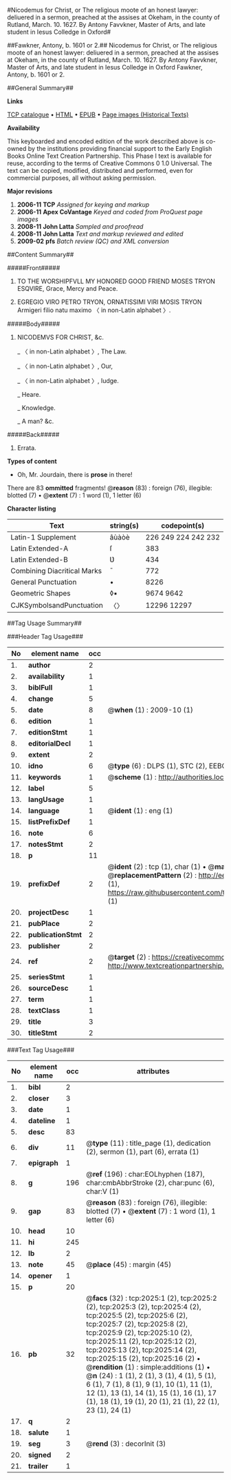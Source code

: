 #Nicodemus for Christ, or The religious moote of an honest lawyer: deliuered in a sermon, preached at the assises at Okeham, in the county of Rutland, March. 10. 1627. By Antony Favvkner, Master of Arts, and late student in Iesus Colledge in Oxford#

##Fawkner, Antony, b. 1601 or 2.##
Nicodemus for Christ, or The religious moote of an honest lawyer: deliuered in a sermon, preached at the assises at Okeham, in the county of Rutland, March. 10. 1627. By Antony Favvkner, Master of Arts, and late student in Iesus Colledge in Oxford
Fawkner, Antony, b. 1601 or 2.

##General Summary##

**Links**

[TCP catalogue](http://www.ota.ox.ac.uk/tcp/)  • 
[HTML](http://tei.it.ox.ac.uk/tcp/Texts-HTML/free/A00/A00584.html)  • 
[EPUB](http://tei.it.ox.ac.uk/tcp/Texts-EPUB/free/A00/A00584.epub) • 
[Page images (Historical Texts)](https://data.historicaltexts.jisc.ac.uk/view?pubId=eebo-99837687e&pageId=eebo-99837687e-2025-1)

**Availability**

This keyboarded and encoded edition of the
	       work described above is co-owned by the institutions
	       providing financial support to the Early English Books
	       Online Text Creation Partnership. This Phase I text is
	       available for reuse, according to the terms of Creative
	       Commons 0 1.0 Universal. The text can be copied,
	       modified, distributed and performed, even for
	       commercial purposes, all without asking permission.

**Major revisions**

1. __2006-11__ __TCP__ *Assigned for keying and markup*
1. __2006-11__ __Apex CoVantage__ *Keyed and coded from ProQuest page images*
1. __2008-11__ __John Latta__ *Sampled and proofread*
1. __2008-11__ __John Latta__ *Text and markup reviewed and edited*
1. __2009-02__ __pfs__ *Batch review (QC) and XML conversion*

##Content Summary##

#####Front#####

1. TO THE WORSHIPFVLL MY HONORED GOOD FRIEND MOSES TRYON ESQVIRE, Grace, Mercy and Peace.

1. EGREGIO VIRO PETRO TRYON, ORNATISSIMI VIRI MOSIS TRYON Armigeri filio natu maximo 〈 in non-Latin alphabet 〉.

#####Body#####

1. NICODEMVS FOR CHRIST, &c.

    _ 〈 in non-Latin alphabet 〉, The Law.

    _ 〈 in non-Latin alphabet 〉, Our,

    _ 〈 in non-Latin alphabet 〉, Iudge.

    _ Heare.

    _ Knowledge.

    _ A man? &c.

#####Back#####

1. Errata.

**Types of content**

  * Oh, Mr. Jourdain, there is **prose** in there!

There are 83 **ommitted** fragments! 
 @__reason__ (83) : foreign (76), illegible: blotted (7)  •  @__extent__ (7) : 1 word (1), 1 letter (6)

**Character listing**


|Text|string(s)|codepoint(s)|
|---|---|---|
|Latin-1 Supplement|âùàòè|226 249 224 242 232|
|Latin Extended-A|ſ|383|
|Latin Extended-B|Ʋ|434|
|Combining             Diacritical Marks|̄|772|
|General Punctuation|•|8226|
|Geometric Shapes|◊▪|9674 9642|
|CJKSymbolsandPunctuation|〈〉|12296 12297|

##Tag Usage Summary##

###Header Tag Usage###

|No|element name|occ|attributes|
|---|---|---|---|
|1.|__author__|2||
|2.|__availability__|1||
|3.|__biblFull__|1||
|4.|__change__|5||
|5.|__date__|8| @__when__ (1) : 2009-10 (1)|
|6.|__edition__|1||
|7.|__editionStmt__|1||
|8.|__editorialDecl__|1||
|9.|__extent__|2||
|10.|__idno__|6| @__type__ (6) : DLPS (1), STC (2), EEBO-CITATION (1), PROQUEST (1), VID (1)|
|11.|__keywords__|1| @__scheme__ (1) : http://authorities.loc.gov/ (1)|
|12.|__label__|5||
|13.|__langUsage__|1||
|14.|__language__|1| @__ident__ (1) : eng (1)|
|15.|__listPrefixDef__|1||
|16.|__note__|6||
|17.|__notesStmt__|2||
|18.|__p__|11||
|19.|__prefixDef__|2| @__ident__ (2) : tcp (1), char (1)  •  @__matchPattern__ (2) : ([0-9\-]+):([0-9IVX]+) (1), (.+) (1)  •  @__replacementPattern__ (2) : http://eebo.chadwyck.com/downloadtiff?vid=$1&page=$2 (1), https://raw.githubusercontent.com/textcreationpartnership/Texts/master/tcpchars.xml#$1 (1)|
|20.|__projectDesc__|1||
|21.|__pubPlace__|2||
|22.|__publicationStmt__|2||
|23.|__publisher__|2||
|24.|__ref__|2| @__target__ (2) : https://creativecommons.org/publicdomain/zero/1.0/ (1), http://www.textcreationpartnership.org/docs/. (1)|
|25.|__seriesStmt__|1||
|26.|__sourceDesc__|1||
|27.|__term__|1||
|28.|__textClass__|1||
|29.|__title__|3||
|30.|__titleStmt__|2||


###Text Tag Usage###

|No|element name|occ|attributes|
|---|---|---|---|
|1.|__bibl__|2||
|2.|__closer__|3||
|3.|__date__|1||
|4.|__dateline__|1||
|5.|__desc__|83||
|6.|__div__|11| @__type__ (11) : title_page (1), dedication (2), sermon (1), part (6), errata (1)|
|7.|__epigraph__|1||
|8.|__g__|196| @__ref__ (196) : char:EOLhyphen (187), char:cmbAbbrStroke (2), char:punc (6), char:V (1)|
|9.|__gap__|83| @__reason__ (83) : foreign (76), illegible: blotted (7)  •  @__extent__ (7) : 1 word (1), 1 letter (6)|
|10.|__head__|10||
|11.|__hi__|245||
|12.|__lb__|2||
|13.|__note__|45| @__place__ (45) : margin (45)|
|14.|__opener__|1||
|15.|__p__|20||
|16.|__pb__|32| @__facs__ (32) : tcp:2025:1 (2), tcp:2025:2 (2), tcp:2025:3 (2), tcp:2025:4 (2), tcp:2025:5 (2), tcp:2025:6 (2), tcp:2025:7 (2), tcp:2025:8 (2), tcp:2025:9 (2), tcp:2025:10 (2), tcp:2025:11 (2), tcp:2025:12 (2), tcp:2025:13 (2), tcp:2025:14 (2), tcp:2025:15 (2), tcp:2025:16 (2)  •  @__rendition__ (1) : simple:additions (1)  •  @__n__ (24) : 1 (1), 2 (1), 3 (1), 4 (1), 5 (1), 6 (1), 7 (1), 8 (1), 9 (1), 10 (1), 11 (1), 12 (1), 13 (1), 14 (1), 15 (1), 16 (1), 17 (1), 18 (1), 19 (1), 20 (1), 21 (1), 22 (1), 23 (1), 24 (1)|
|17.|__q__|2||
|18.|__salute__|1||
|19.|__seg__|3| @__rend__ (3) : decorInit (3)|
|20.|__signed__|2||
|21.|__trailer__|1||
